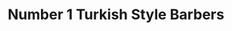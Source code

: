 ---
title: "Number 1 Turkish Style Barbers"
url: /bristol/number-1-turkish-style-barbers/
shop: hairdresser
---